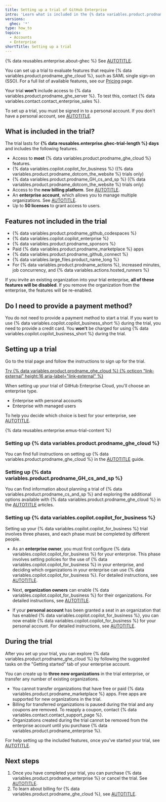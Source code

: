 ```yaml
---
title: Setting up a trial of GitHub Enterprise
intro: 'Learn what is included in the {% data variables.product.prodname_ghe_cloud %} trial, and how to get started.'
versions:
  ghec: '*'
type: how_to
topics:
  - Accounts
  - Enterprise
shortTitle: Setting up a trial
---
```


{% data reusables.enterprise.about-ghec %} See [AUTOTITLE](/enterprise-cloud@latest/admin/overview/about-github-enterprise-cloud).

You can set up a trial to evaluate features that require {% data variables.product.prodname_ghe_cloud %}, such as SAML single sign-on (SSO). For a full list of available features, see our [Pricing](https://github.com/pricing) page.

Your trial **won't** include access to {% data variables.product.prodname_ghe_server %}. To test this, contact {% data variables.contact.contact_enterprise_sales %}.

To set up a trial, you must be signed in to a personal account. If you don't have a personal account, see [AUTOTITLE](/free-pro-team@latest/get-started/start-your-journey/creating-an-account-on-github).

## What is included in the trial?

The trial lasts for **{% data reusables.enterprise.ghec-trial-length %} days** and includes the following features.

* Access to **most** {% data variables.product.prodname_ghe_cloud %} features.
* {% data variables.copilot.copilot_for_business %} ({% data variables.product.prodname_dotcom_the_website %} trials only)
* {% data variables.product.prodname_GH_cs_and_sp %} ({% data variables.product.prodname_dotcom_the_website %} trials only)
* Access to the **new billing platform**. See [AUTOTITLE](/billing/using-the-new-billing-platform/about-the-new-billing-platform-for-enterprises).
* An **enterprise account**, which allows you to manage multiple organizations. See [AUTOTITLE](/enterprise-cloud@latest/get-started/learning-about-github/types-of-github-accounts).
* Up to **50 licenses** to grant access to users.

## Features not included in the trial

* {% data variables.product.prodname_github_codespaces %}
* {% data variables.copilot.copilot_enterprise %}
* {% data variables.product.prodname_sponsors %}
* Paid {% data variables.product.prodname_marketplace %} apps
* {% data variables.product.prodname_github_connect %}
* {% data variables.large_files.product_name_long %}
* For {% data variables.product.prodname_actions %}, increased minutes, job concurrency, and {% data variables.actions.hosted_runners %}

If you invite an existing organization into your trial enterprise, **all of these features will be disabled**. If you remove the organization from the enterprise, the features will be re-enabled.

## Do I need to provide a payment method?

You do not need to provide a payment method to start a trial. If you want to use {% data variables.copilot.copilot_business_short %} during the trial, you need to provide a credit card. You **won't** be charged for using {% data variables.copilot.copilot_business_short %} during the trial.

## Setting up a trial

Go to the trial page and follow the instructions to sign up for the trial.

<a href="https://github.com//account/enterprises/new?ref_cta=GHEC+trial&ref_loc=Getting+started+with+the+github+enterprise+cloud+trial&ref_page=docs" target="_blank" class="btn btn-primary mt-3 mr-3 no-underline"><span>Try {% data variables.product.prodname_ghe_cloud %}</span> {% octicon "link-external" height:16 aria-label="link-external" %}</a>

When setting up your trial of GitHub Enterprise Cloud, you'll choose an enterprise type.

* Enterprise with personal accounts
* Enterprise with managed users

To help you decide which choice is best for your enterprise, see [AUTOTITLE](/admin/managing-iam/understanding-iam-for-enterprises/choosing-an-enterprise-type-for-github-enterprise-cloud).

{% data reusables.enterprise.emus-trial-content %}

### Setting up {% data variables.product.prodname_ghe_cloud %}

You can find full instructions on setting up {% data variables.product.prodname_ghe_cloud %} in the [AUTOTITLE](/enterprise-cloud@latest/get-started/onboarding/getting-started-with-github-enterprise-cloud) guide.

### Setting up {% data variables.product.prodname_GH_cs_and_sp %}

You can find information about planning a trial of {% data variables.product.prodname_cs_and_sp %} and exploring the additional options available with {% data variables.product.prodname_ghe_cloud %} in the [AUTOTITLE](/code-security/trialing-github-advanced-security) articles.

### Setting up {% data variables.copilot.copilot_for_business %}

Setting up your {% data variables.copilot.copilot_for_business %} trial involves three phases, and each phase must be completed by different people.

* As an **enterprise owner**, you must first configure {% data variables.copilot.copilot_for_business %} for your enterprise. This phase involves setting policies for the use of {% data variables.copilot.copilot_for_business %} in your enterprise, and deciding which organizations in your enterprise can use {% data variables.copilot.copilot_for_business %}. For detailed instructions, see [AUTOTITLE](/enterprise-cloud@latest/copilot/setting-up-github-copilot/setting-up-github-copilot-for-your-enterprise).

* Next, **organization owners** can enable {% data variables.copilot.copilot_for_business %} for their organizations. For detailed instructions, see [AUTOTITLE](/enterprise-cloud@latest/copilot/setting-up-github-copilot/setting-up-github-copilot-for-your-organization).

* If your **personal account** has been granted a seat in an organization that has enabled {% data variables.copilot.copilot_for_business %}, you can now enable {% data variables.copilot.copilot_for_business %} for your personal account. For detailed instructions, see [AUTOTITLE](/enterprise-cloud@latest/copilot/setting-up-github-copilot/setting-up-github-copilot-for-yourself).

## During the trial

After you set up your trial, you can explore {% data variables.product.prodname_ghe_cloud %} by following the suggested tasks on the "Getting started" tab of your enterprise account.

You can create up to **three new organizations** in the trial enterprise, or transfer any number of existing organizations.

* You cannot transfer organizations that have free or paid {% data variables.product.prodname_marketplace %} apps. Free apps are supported for new organizations in the trial.
* Billing for transferred organizations is paused during the trial and any coupons are removed. To reapply a coupon, contact {% data variables.contact.contact_support_page %}.
* Organizations created during the trial cannot be removed from the enterprise account until you purchase {% data variables.product.prodname_enterprise %}.

For help setting up the included features, once you've started your trial, see [AUTOTITLE](/enterprise-cloud@latest/get-started/onboarding/getting-started-with-the-github-enterprise-cloud-trial).

## Next steps

1. Once you have completed your trial, you can purchase {% data variables.product.prodname_enterprise %} or cancel the trial. See [AUTOTITLE](/enterprise-onboarding/getting-started-with-your-enterprise/ending-a-trial-of-github-enterprise).
1. To learn about billing for {% data variables.product.prodname_ghe_cloud %}, see [AUTOTITLE](/enterprise-onboarding/getting-started-with-your-enterprise/about-enterprise-billing).
